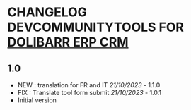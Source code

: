 # CHANGELOG DEVCOMMUNITYTOOLS FOR [DOLIBARR ERP CRM](https://www.dolibarr.org)




## 1.0

- NEW : translation for FR and IT *21/10/2023* - 1.1.0
- FIX : Translate tool form submit *21/10/2023* - 1.0.1
- Initial version
